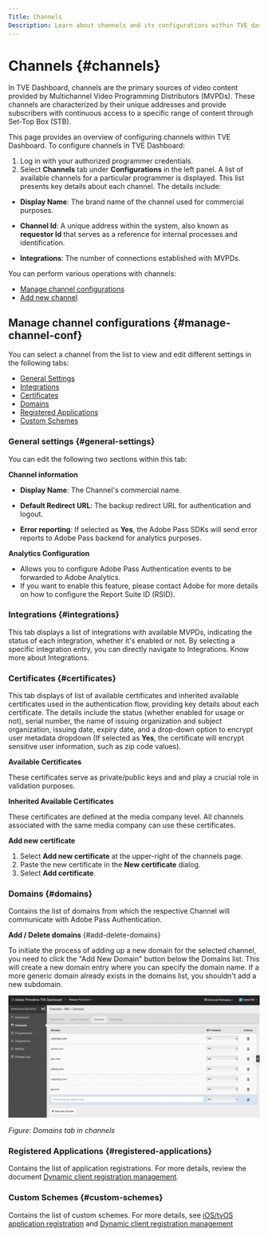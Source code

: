 ```yaml
---
Title: Channels
Description: Learn about channels and its configurations within TVE dashboard.
---
```


# Channels {#channels}

In TVE Dashboard, channels are the primary sources of video content provided by Multichannel Video Programming Distributors (MVPDs). These channels are characterized by their unique addresses and provide subscribers with continuous access to a specific range of content through Set-Top Box (STB). 

This page provides an overview of configuring channels within TVE Dashboard. To configure channels in TVE Dashboard:

1. Log in with your authorized programmer credentials.
1. Select **Channels** tab under **Configurations** in the left panel. A list of available channels for a particular programmer is displayed. This list presents key details about each channel. The details include:

* **Display Name**: The brand name of the channel used for commercial purposes.
* **Channel Id**: A unique address within the system, also known as **requestor Id** that serves as a reference for internal processes and identification.

* **Integrations**: The number of connections established with MVPDs.

You can perform various operations with channels:

* [Manage channel configurations](#manage-channel-conf)
* [Add new channel](#add-new-channel)

## Manage channel configurations {#manage-channel-conf}

You can select a channel from the list to view and edit different settings in the following tabs:

* [General Settings](#general-settings)
* [Integrations](#integrations)
* [Certificates](#certificates)
* [Domains](#domains)
* [Registered Applications](#registered-applications)
* [Custom Schemes](#custom-schemes)
    
### General settings {#general-settings}

You can edit the following two sections within this tab:

**Channel information**

* **Display Name**: The Channel's commercial name.

* **Default Redirect URL**: The backup redirect URL for authentication and logout.

* **Error reporting**: If selected as **Yes**, the Adobe Pass SDKs will send error reports to Adobe Pass backend for analytics purposes.

**Analytics Configuration**

* Allows you to configure Adobe Pass Authentication events to be forwarded to Adobe Analytics. 
* If you want to enable this feature, please contact Adobe for more details on how to configure the Report Suite ID (RSID).

### Integrations {#integrations}

This tab displays a list of integrations with available MVPDs, indicating the status of each integration, whether it's enabled or not. By selecting a specific integration entry, you can directly navigate to  Integrations. Know more about Integrations.

### Certificates {#certificates}

This tab displays of list of available certificates and inherited available certificates used in the authentication flow, providing key details about each certificate. The details include the status (whether enabled for usage or not), serial number, the name of issuing organization and subject organization, issuing date, expiry date, and a drop-down option to encrypt user metadata dropdown (If selected as **Yes**, the certificate will encrypt sensitive user information, such as zip code values).

**Available Certificates**

These certificates serve as private/public keys and and play a crucial role in validation purposes. 

**Inherited Available Certificates**

These certificates are defined at the media company level. All channels associated with the same media company can use these certificates.

**Add new certificate**

1. Select **Add new certificate** at the upper-right of the channels page.
1. Paste the new certificate in the **New certificate** dialog.
1. Select **Add certificate**. 

<!--A new configuration will be created and ready to be pushed to the server. The certificate will be added only after the configuration push.-->

### Domains {#domains}

Contains the list of domains from which the respective Channel will communicate with Adobe Pass Authentication. 

**Add / Delete domains** {#add-delete-domains}

To initiate the process of adding up a new domain for the selected channel, you need to click the "Add New Domain" button below the Domains list. This will create a new domain entry where you can specify the domain name. If a more generic domain already exists in the domains list, you shouldn't add a new subdomain.

![Add a new domain to a selected channel section](assets/add-domain-to-channel-sec.png)

*Figure: Domains tab in channels* 

### Registered Applications {#registered-applications}
    
Contains the list of application registrations. For more details, review the document [Dynamic client registration management](/help/authentication/dynamic-client-registration-management.md).

### Custom Schemes {#custom-schemes}

Contains the list of custom schemes. For more details, see [iOS/tvOS application registration](/help/authentication/iostvos-application-registration.md) and [Dynamic client registration management](/help/authentication/dynamic-client-registration-management.md)


